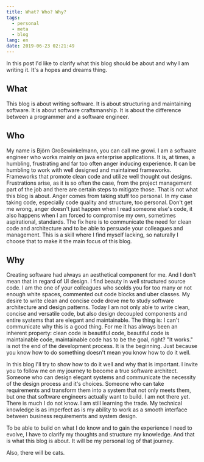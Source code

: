 ```yaml
---
title: What? Who? Why?
tags:
  - personal
  - meta
  - blog
lang: en
date: 2019-06-23 02:21:49
---
```


In this post I'd like to clarify what this blog should be about and why I am writing it. It's a hopes and dreams thing.

## What
This blog is about writing software. It is about structuring and maintaining software. It is about software craftsmanship. It is about the difference between a programmer and a software engineer.

## Who 
My name is Björn Großewinkelmann, you can call me growi. I am a software engineer who works mainly on java enterprise applications. It is, at times, a humbling, frustrating and far too often anger inducing experience. 
It can be humbling to work with well designed and maintained frameworks. Frameworks that promote clean code and utilize well thought out designs.
Frustrations arise, as it is so often the case, from the project management part of the job and there are certain steps to mitigate those. That is not what this blog is about.
Anger comes from taking stuff too personal. In my case taking code, especially code quality and structure, too personal. Don't get me wrong, anger doesn't just happen when I read someone else's code, it also happens when I am forced to compromise my own, sometimes aspirational, standards. The fix here is to communicate the need for clean code and architecture and to be able to persuade your colleagues and management. This is a skill where I find myself lacking, so naturally I choose that to make it the main focus of this blog.

## Why

Creating software had always an aesthetical component for me. And I don't mean that in regard of UI design. I find beauty in well structured source code. I am the one of your colleagues who scolds you for too many or not enough white spaces, commented out code blocks and uber classes. 
My desire to write clean and concise code drove me to study software architecture and design patterns. Today I am not only able to write clean, concise and versatile code, but also design decoupled components and entire systems that are elegant and maintainable. The thing is: I can't communicate why this is a good thing. For me it has always been an inherent property: clean code is beautiful code, beautiful code is maintainable code, maintainable code has to be the goal, right? "It works." is not the end of the development process. It is the beginning. Just because you know how to do something doesn't mean you know how to do it well.

In this blog I'll try to show how to do it well and why that is important. I invite you to follow me on my journey to become a true software architect. Someone who can design elegant systems and communicate the necessity of the design process and it's choices. Someone who can take requirements and transform them into a system that not only meets them, but one that software engineers actually want to build.
I am not there yet. There is much I do not know. I am still learning the trade. My technical knowledge is as imperfect as is my ability to work as a smooth interface between business requirements and system design.

To be able to build on what I do know and to gain the experience I need to evolve, I have to clarify my thoughts and structure my knowledge. And that is what this blog is about. It will be my personal log of that journey. 

Also, there will be cats.
<!--stackedit_data:
eyJoaXN0b3J5IjpbLTExMTk4NzYwNzAsLTEyNTUxNzM0NjgsMT
ExMjc3MTE2Niw2MDAxMTE2MjksMTMzNDQ1NTYyNCwxMzU3Njkx
MTU2LC0xOTkyOTE1NTQ2LC00NjUwNzQwMTIsMTY1Nzc3MDQyOS
wtNTI3MTIyMjczLC05NDQ0Njc4MjMsMTQyMDA1NDI0MywtMTAx
MDIyMzQxLDEwNTU5ODE1MjQsMjAwNzYxMDA4NiwtMzM2MDk4Nz
g1LDE5ODM4MzU0MjUsLTIwMDkyOTcwMzcsLTE1ODQ5NjExNDcs
LTQ0NDY5OTkxNF19
-->

